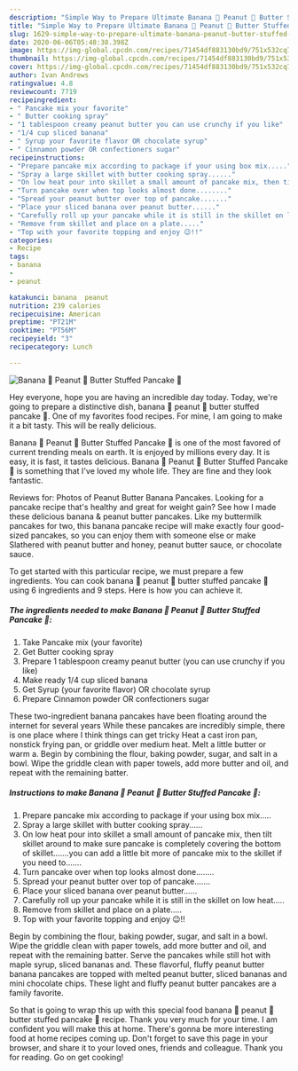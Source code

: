 ```yaml
---
description: "Simple Way to Prepare Ultimate Banana 🍌 Peanut 🥜 Butter Stuffed Pancake 🥞"
title: "Simple Way to Prepare Ultimate Banana 🍌 Peanut 🥜 Butter Stuffed Pancake 🥞"
slug: 1629-simple-way-to-prepare-ultimate-banana-peanut-butter-stuffed-pancake
date: 2020-06-06T05:48:38.398Z
image: https://img-global.cpcdn.com/recipes/71454df883130bd9/751x532cq70/banana-🍌-peanut-🥜-butter-stuffed-pancake-🥞-recipe-main-photo.jpg
thumbnail: https://img-global.cpcdn.com/recipes/71454df883130bd9/751x532cq70/banana-🍌-peanut-🥜-butter-stuffed-pancake-🥞-recipe-main-photo.jpg
cover: https://img-global.cpcdn.com/recipes/71454df883130bd9/751x532cq70/banana-🍌-peanut-🥜-butter-stuffed-pancake-🥞-recipe-main-photo.jpg
author: Ivan Andrews
ratingvalue: 4.8
reviewcount: 7719
recipeingredient:
- " Pancake mix your favorite"
- " Butter cooking spray"
- "1 tablespoon creamy peanut butter you can use crunchy if you like"
- "1/4 cup sliced banana"
- " Syrup your favorite flavor OR chocolate syrup"
- " Cinnamon powder OR confectioners sugar"
recipeinstructions:
- "Prepare pancake mix according to package if your using box mix....."
- "Spray a large skillet with butter cooking spray......"
- "On low heat pour into skillet a small amount of pancake mix, then tilt skillet around to make sure pancake is completely covering the bottom of skillet.......you can add a little bit more of pancake mix to the skillet if you need to......."
- "Turn pancake over when top looks almost done........"
- "Spread your peanut butter over top of pancake......."
- "Place your sliced banana over peanut butter......"
- "Carefully roll up your pancake while it is still in the skillet on low heat....."
- "Remove from skillet and place on a plate....."
- "Top with your favorite topping and enjoy 😉!!"
categories:
- Recipe
tags:
- banana
- 
- peanut

katakunci: banana  peanut 
nutrition: 239 calories
recipecuisine: American
preptime: "PT21M"
cooktime: "PT56M"
recipeyield: "3"
recipecategory: Lunch

---
```



![Banana 🍌 Peanut 🥜 Butter Stuffed Pancake 🥞](https://img-global.cpcdn.com/recipes/71454df883130bd9/751x532cq70/banana-🍌-peanut-🥜-butter-stuffed-pancake-🥞-recipe-main-photo.jpg)

Hey everyone, hope you are having an incredible day today. Today, we're going to prepare a distinctive dish, banana 🍌 peanut 🥜 butter stuffed pancake 🥞. One of my favorites food recipes. For mine, I am going to make it a bit tasty. This will be really delicious.

Banana 🍌 Peanut 🥜 Butter Stuffed Pancake 🥞 is one of the most favored of current trending meals on earth. It is enjoyed by millions every day. It is easy, it is fast, it tastes delicious. Banana 🍌 Peanut 🥜 Butter Stuffed Pancake 🥞 is something that I've loved my whole life. They are fine and they look fantastic.

Reviews for: Photos of Peanut Butter Banana Pancakes. Looking for a pancake recipe that&#39;s healthy and great for weight gain? See how I made these delicious banana &amp; peanut butter pancakes. Like my buttermilk pancakes for two, this banana pancake recipe will make exactly four good-sized pancakes, so you can enjoy them with someone else or make Slathered with peanut butter and honey, peanut butter sauce, or chocolate sauce.


To get started with this particular recipe, we must prepare a few ingredients. You can cook banana 🍌 peanut 🥜 butter stuffed pancake 🥞 using 6 ingredients and 9 steps. Here is how you can achieve it.

<!--inarticleads1-->

##### The ingredients needed to make Banana 🍌 Peanut 🥜 Butter Stuffed Pancake 🥞:

1. Take  Pancake mix (your favorite)
1. Get  Butter cooking spray
1. Prepare 1 tablespoon creamy peanut butter (you can use crunchy if you like)
1. Make ready 1/4 cup sliced banana
1. Get  Syrup (your favorite flavor) OR chocolate syrup
1. Prepare  Cinnamon powder OR confectioners sugar


These two-ingredient banana pancakes have been floating around the internet for several years While these pancakes are incredibly simple, there is one place where I think things can get tricky Heat a cast iron pan, nonstick frying pan, or griddle over medium heat. Melt a little butter or warm a. Begin by combining the flour, baking powder, sugar, and salt in a bowl. Wipe the griddle clean with paper towels, add more butter and oil, and repeat with the remaining batter. 

<!--inarticleads2-->

##### Instructions to make Banana 🍌 Peanut 🥜 Butter Stuffed Pancake 🥞:

1. Prepare pancake mix according to package if your using box mix.....
1. Spray a large skillet with butter cooking spray......
1. On low heat pour into skillet a small amount of pancake mix, then tilt skillet around to make sure pancake is completely covering the bottom of skillet.......you can add a little bit more of pancake mix to the skillet if you need to.......
1. Turn pancake over when top looks almost done........
1. Spread your peanut butter over top of pancake.......
1. Place your sliced banana over peanut butter......
1. Carefully roll up your pancake while it is still in the skillet on low heat.....
1. Remove from skillet and place on a plate.....
1. Top with your favorite topping and enjoy 😉!!


Begin by combining the flour, baking powder, sugar, and salt in a bowl. Wipe the griddle clean with paper towels, add more butter and oil, and repeat with the remaining batter. Serve the pancakes while still hot with maple syrup, sliced bananas and. These flavorful, fluffy peanut butter banana pancakes are topped with melted peanut butter, sliced bananas and mini chocolate chips. These light and fluffy peanut butter pancakes are a family favorite. 

So that is going to wrap this up with this special food banana 🍌 peanut 🥜 butter stuffed pancake 🥞 recipe. Thank you very much for your time. I am confident you will make this at home. There's gonna be more interesting food at home recipes coming up. Don't forget to save this page in your browser, and share it to your loved ones, friends and colleague. Thank you for reading. Go on get cooking!
